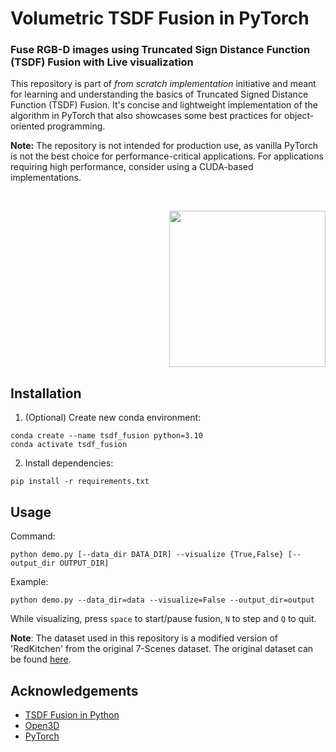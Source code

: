 # Volumetric TSDF Fusion in PyTorch
### Fuse RGB-D images using Truncated Sign Distance Function (TSDF) Fusion with Live visualization

This repository is part of *from scratch implementation* initiative and meant for learning and understanding the basics of Truncated Signed Distance Function (TSDF) Fusion. It's concise and lightweight implementation of the algorithm in PyTorch that also showcases some best practices for object-oriented programming.

**Note:** The repository is not intended for production use, as vanilla PyTorch is not the best choice for performance-critical applications. For applications requiring high performance, consider using a CUDA-based implementations.

<br>
<p align="right">
  <img src="output/tsdf_fusion.gif" height=250px/>
</p>

## Installation
1. (Optional) Create new conda environment:
```shell
conda create --name tsdf_fusion python=3.10
conda activate tsdf_fusion
```
2. Install dependencies:
  ```shell
  pip install -r requirements.txt
  ```

## Usage

Command:
```shell
python demo.py [--data_dir DATA_DIR] --visualize {True,False} [--output_dir OUTPUT_DIR]
```

Example:
```shell
python demo.py --data_dir=data --visualize=False --output_dir=output
```

While visualizing, press `space` to start/pause fusion, `N` to step and `Q` to quit.

**Note**: The dataset used in this repository is a modified version of 'RedKitchen' from the original 7-Scenes dataset. The original dataset can be found [here](https://www.microsoft.com/en-us/research/project/rgb-d-dataset-7-scenes/).

## Acknowledgements
- [TSDF Fusion in Python](https://github.com/andyzeng/tsdf-fusion-python) 
- [Open3D](https://www.open3d.org/)
- [PyTorch](https://pytorch.org/)
